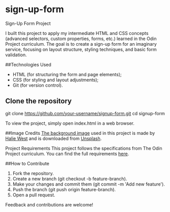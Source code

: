 # sign-up-form
Sign-Up Form Project

I built this project to apply my intermediate HTML and CSS concepts (advanced selectors, custom properties, forms, etc.) learned in the Odin Project curriculum. The goal is to create a sign-up form for an imaginary service, focusing on layout structure, styling techniques, and basic form validation.

##Technologies Used
- HTML (for structuring the form and page elements);
- CSS (for styling and layout adjustments);
- Git (for version control).


## Clone the repository
git clone https://github.com/your-username/signup-form.git
cd signup-form

To view the project, simply open index.html in a web browser.

##Image Credits
[The background image](https://unsplash.com/photos/green-leaf-plant-in-close-up-photography-25xggax4bSA) used in this project is made by [Halie West](https://unsplash.com/@haliewestphoto) and is downloaded from [Unsplash](https://unsplash.com/).

Project Requirements
This project follows the specifications from The Odin Project curriculum. You can find the full requirements [here](https://www.theodinproject.com/lessons/node-path-intermediate-html-and-css-sign-up-form).

##How to Contribute
1. Fork the repository.
2. Create a new branch (git checkout -b feature-branch).
3. Make your changes and commit them (git commit -m 'Add new feature').
4. Push the branch (git push origin feature-branch).
5. Open a pull request.

Feedback and contributions are welcome!
